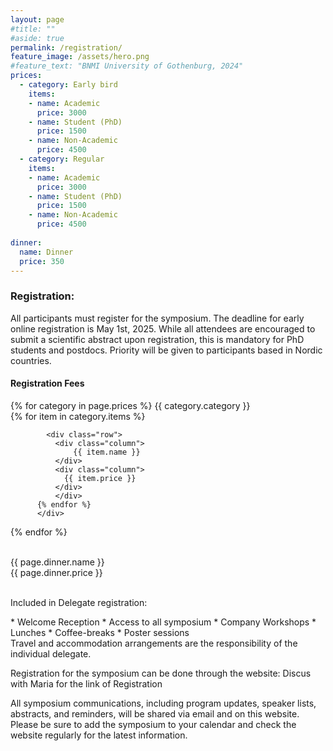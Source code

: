 ```yaml
---
layout: page
#title: ""
#aside: true
permalink: /registration/
feature_image: /assets/hero.png
#feature_text: "BNMI University of Gothenburg, 2024"
prices:
  - category: Early bird
    items:
    - name: Academic
      price: 3000
    - name: Student (PhD)
      price: 1500
    - name: Non-Academic
      price: 4500
  - category: Regular
    items:
    - name: Academic
      price: 3000
    - name: Student (PhD)
      price: 1500
    - name: Non-Academic
      price: 4500
       
dinner:
  name: Dinner
  price: 350
---
```



<h3>
Registration:
</h3>


All participants must register for the symposium. The deadline for early online registration is May 1st, 2025. While all attendees are encouraged to submit a scientific abstract upon registration, this is mandatory for PhD students and postdocs. Priority will be given to participants based in Nordic countries.

<h4>
Registration Fees</h4>


<div class="pricing-container">
  {% for category in page.prices %}
      <span class="word-text">
          {{ category.category }}
      </span>
      <div class="bullet-div">
          {% for item in category.items %}

            <div class="row">
              <div class="column">
                  {{ item.name }}
              </div>
              <div class="column">
                {{ item.price }}
              </div>
              </div>
          {% endfor %}
          </div>    
  {% endfor %}

<br/>
  <div class="row">
    <div class="column">
        {{ page.dinner.name }}
    </div>
    <div class="column">
      {{ page.dinner.price }}
    </div>
    </div>
</div>

<br/>

Included in Delegate registration:
<div class="bullet-div" markdown="1">
* Welcome Reception
* Access to all symposium 
* Company Workshops
* Lunches 
* Coffee-breaks
* Poster sessions
</div>
Travel and accommodation arrangements are the responsibility of the individual delegate.

Registration for the symposium can be done through the website: Discus with Maria for the link of Registration 

All symposium communications, including program updates, speaker lists, abstracts, and reminders, will be shared via email and on this website. Please be sure to add the symposium to your calendar and check the website regularly for the latest information.
